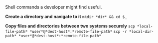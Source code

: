<!-- # useful-bash-shell-commands -->
Shell commands a developer might find useful.

**Create a directory and navigate to it**
`mkdir *dir* && cd $_`

**Copy files and directories between two systems securely**
`scp *local-file-path* *user*@*dest-host*:*remote-file-path*`
`scp -r *local-dir-path* *user*@*dest-host*:*remote-file-path*`